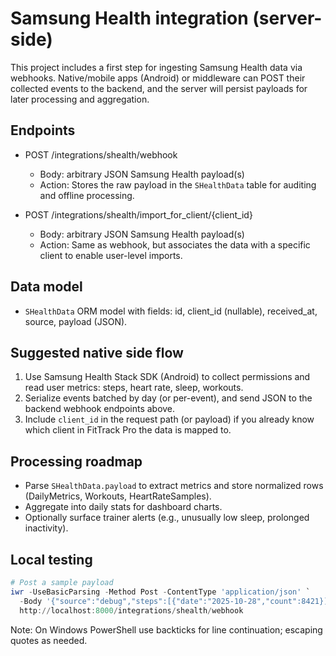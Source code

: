 # Samsung Health integration (server-side)

This project includes a first step for ingesting Samsung Health data via webhooks. Native/mobile apps (Android) or middleware can POST their collected events to the backend, and the server will persist payloads for later processing and aggregation.

## Endpoints

- POST /integrations/shealth/webhook
  - Body: arbitrary JSON Samsung Health payload(s)
  - Action: Stores the raw payload in the `SHealthData` table for auditing and offline processing.

- POST /integrations/shealth/import_for_client/{client_id}
  - Body: arbitrary JSON Samsung Health payload(s)
  - Action: Same as webhook, but associates the data with a specific client to enable user-level imports.

## Data model

- `SHealthData` ORM model with fields: id, client_id (nullable), received_at, source, payload (JSON).

## Suggested native side flow

1. Use Samsung Health Stack SDK (Android) to collect permissions and read user metrics: steps, heart rate, sleep, workouts.
2. Serialize events batched by day (or per-event), and send JSON to the backend webhook endpoints above.
3. Include `client_id` in the request path (or payload) if you already know which client in FitTrack Pro the data is mapped to.

## Processing roadmap

- Parse `SHealthData.payload` to extract metrics and store normalized rows (DailyMetrics, Workouts, HeartRateSamples).
- Aggregate into daily stats for dashboard charts.
- Optionally surface trainer alerts (e.g., unusually low sleep, prolonged inactivity).

## Local testing

```powershell
# Post a sample payload
iwr -UseBasicParsing -Method Post -ContentType 'application/json' `
  -Body '{"source":"debug","steps":[{"date":"2025-10-28","count":8421}]}' `
  http://localhost:8000/integrations/shealth/webhook
```

Note: On Windows PowerShell use backticks for line continuation; escaping quotes as needed.
